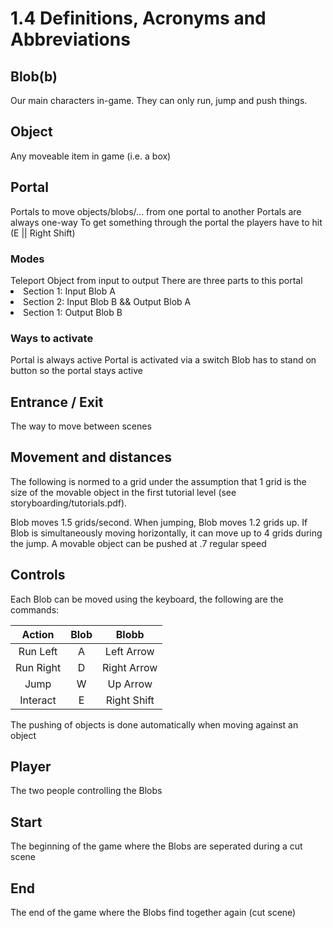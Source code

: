 # 1.4 Definitions, Acronyms and Abbreviations

## Blob(b)

Our main characters in-game. They can only run, jump and push things.

## Object

Any moveable item in game (i.e. a box)

## Portal

Portals to move objects/blobs/... from one portal to another
Portals are always one-way
To get something through the portal the players have to hit (E || Right Shift)

### Modes

<tabs>
<tab title="Object Portal">
Teleport Object from input to output
</tab>
<tab title="Blob Portal">
There are three parts to this portal
<list type="decimal">
<li>
Section 1: 
Input Blob A
</li>
<li>
Section 2: 
Input Blob B &&
Output Blob A
</li>
<li>
Section 1: 
Output Blob B
</li>
</list>
</tab>
</tabs>

### Ways to activate

<tabs>
<tab title="Always Active">
Portal is always active
</tab>
<tab title="Switch Activated">
Portal is activated via a switch
</tab>
<tab title="Button Activated (Only Object Portals)">
Blob has to stand on button so the portal stays active
</tab>
</tabs>

## Entrance / Exit

The way to move between scenes

## Movement and distances

The following is normed to a grid under the assumption that 1 grid is the size of the 
movable object in the first tutorial level (see storyboarding/tutorials.pdf). 

<tabs>
<tab title="Regular Movement">
Blob moves 1.5 grids/second.
</tab>
<tab title="Jump">
When jumping, Blob moves 1.2 grids up. If Blob is simultaneously moving horizontally, 
it can move up to 4 grids during the jump.
</tab>
<tab title="Object"></tab>
A movable object can be pushed at .7 regular speed
</tabs>

## Controls

Each Blob can be moved using the keyboard, the following are the commands:

|  Action   | Blob |    Blobb    |
|:---------:|:----:|:-----------:|
| Run Left  |  A   | Left Arrow  |
| Run Right |  D   | Right Arrow |
|   Jump    |  W   |  Up Arrow   |
| Interact  |  E   | Right Shift |

The pushing of objects is done automatically when moving against an object

## Player

The two people controlling the Blobs

## Start

The beginning of the game where the Blobs are seperated during a cut scene

## End

The end of the game where the Blobs find together again (cut scene)